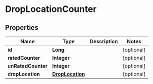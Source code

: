 

# DropLocationCounter


## Properties

| Name | Type | Description | Notes |
|------------ | ------------- | ------------- | -------------|
|**id** | **Long** |  |  [optional] |
|**ratedCounter** | **Integer** |  |  [optional] |
|**unRatedCounter** | **Integer** |  |  [optional] |
|**dropLocation** | [**DropLocation**](DropLocation.md) |  |  [optional] |



